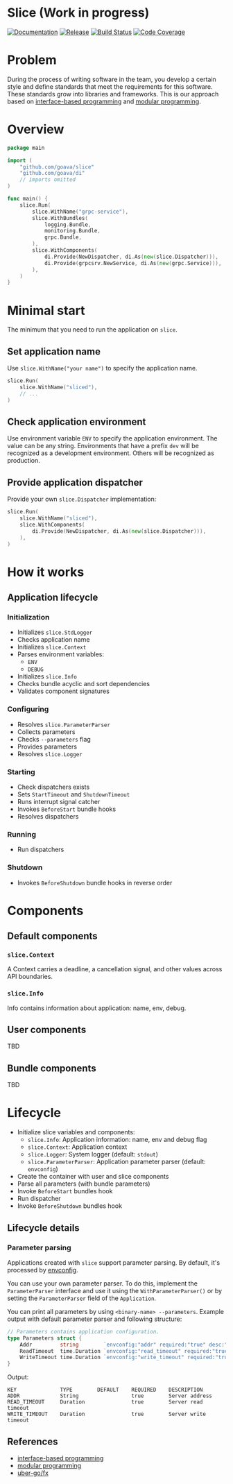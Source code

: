 Slice (Work in progress)
========================

[![Documentation](https://img.shields.io/badge/godoc-reference-blue.svg?color=24B898&style=for-the-badge&logo=go&logoColor=ffffff)](https://pkg.go.dev/github.com/goava/slice)
[![Release](https://img.shields.io/github/tag/goava/slice.svg?label=release&color=24B898&logo=github&style=for-the-badge)](https://github.com/goava/slice/releases/latest)
[![Build Status](https://img.shields.io/travis/goava/slice.svg?style=for-the-badge&logo=travis)](https://travis-ci.org/goava/slice)
[![Code Coverage](https://img.shields.io/codecov/c/github/goava/slice.svg?style=for-the-badge&logo=codecov)](https://codecov.io/gh/goava/slice)

# Problem

During the process of writing software in the team, you develop a
certain style and define standards that meet the requirements for this
software. These standards grow into libraries and frameworks. This is
our approach based on
[interface-based programming](https://en.wikipedia.org/wiki/Interface-based_programming)
and
[modular programming](https://en.wikipedia.org/wiki/Modular_programming).

# Overview

```go
package main

import (
	"github.com/goava/slice"
	"github.com/goava/di"
	// imports omitted
)

func main() {
	slice.Run(
		slice.WithName("grpc-service"),
		slice.WithBundles(
			logging.Bundle,
			monitoring.Bundle,
			grpc.Bundle,
		),
		slice.WithComponents(
			di.Provide(NewDispatcher, di.As(new(slice.Dispatcher))),
			di.Provide(grpcsrv.NewService, di.As(new(grpc.Service))),
		),
	)
}
```

# Minimal start

The minimum that you need to run the application on `slice`.

## Set application name

Use `slice.WithName("your name")` to specify the application name.

```go
slice.Run(
    slice.WithName("sliced"),
    // ...
)
```

## Check application environment

Use environment variable `ENV` to specify the application environment.
The value can be any string. Environments that have a prefix `dev` will
be recognized as a development environment. Others will be recognized as
production.

## Provide application dispatcher

Provide your own `slice.Dispatcher` implementation:

```go
slice.Run(
    slice.WithName("sliced"),
    slice.WithComponents(
        di.Provide(NewDispatcher, di.As(new(slice.Dispatcher))),
    ),
)
```

# How it works

## Application lifecycle

### Initialization

- Initializes `slice.StdLogger`
- Checks application name
- Initializes `slice.Context`
- Parses environment variables:
  - `ENV`
  - `DEBUG`
- Initializes `slice.Info`
- Checks bundle acyclic and sort dependencies
- Validates component signatures

### Configuring

- Resolves `slice.ParameterParser`
- Collects parameters
- Checks `--parameters` flag
- Provides parameters
- Resolves `slice.Logger`

### Starting

- Check dispatchers exists
- Sets `StartTimeout` and `ShutdownTimeout`
- Runs interrupt signal catcher
- Invokes `BeforeStart` bundle hooks
- Resolves dispatchers

### Running

- Run dispatchers

### Shutdown

- Invokes `BeforeShutdown` bundle hooks in reverse order

# Components

## Default components

### `slice.Context`

A Context carries a deadline, a cancellation signal, and other values
across API boundaries.

### `slice.Info`

Info contains information about application: name, env, debug.

## User components

TBD

## Bundle components

TBD


# Lifecycle

- Initialize slice variables and components:
  - `slice.Info`: Application information: name, env and debug flag
  - `slice.Context`: Application context
  - `slice.Logger`: System logger (default: `stdout`)
  - `slice.ParameterParser`: Application parameter parser (default:
    `envconfig`)
- Create the container with user and slice components
- Parse all parameters (with bundle parameters)
- Invoke `BeforeStart` bundles hook
- Run dispatcher
- Invoke `BeforeShutdown` bundles hook

## Lifecycle details

### Parameter parsing

Applications created with `slice` support parameter parsing. By default,
it's processed by
[envconfig](https://github.com/kelseyhightower/envconfig).

You can use your own parameter parser. To do this, implement the
`ParameterParser` interface and use it using the `WithParameterParser()`
or by setting the `ParameterParser` field of the `Application`.

You can print all parameters by using `<binary-name> --parameters`.
Example output with default parameter parser and following structure:

```go
// Parameters contains application configuration.
type Parameters struct {
	Addr         string        `envconfig:"addr" required:"true" desc:"Server address"`
	ReadTimeout  time.Duration `envconfig:"read_timeout" required:"true" desc:"Server read timeout"`
	WriteTimeout time.Duration `envconfig:"write_timeout" required:"true" desc:"Server write timeout"`
}
```

Output:

```text
KEY              TYPE        DEFAULT    REQUIRED    DESCRIPTION
ADDR             String                 true        Server address
READ_TIMEOUT     Duration               true        Server read timeout
WRITE_TIMEOUT    Duration               true        Server write timeout
```

## References

- [interface-based programming](https://en.wikipedia.org/wiki/Interface-based_programming)
- [modular programming](https://en.wikipedia.org/wiki/Modular_programming)
- [uber-go/fx](https://github.com/uber-go/fx)

